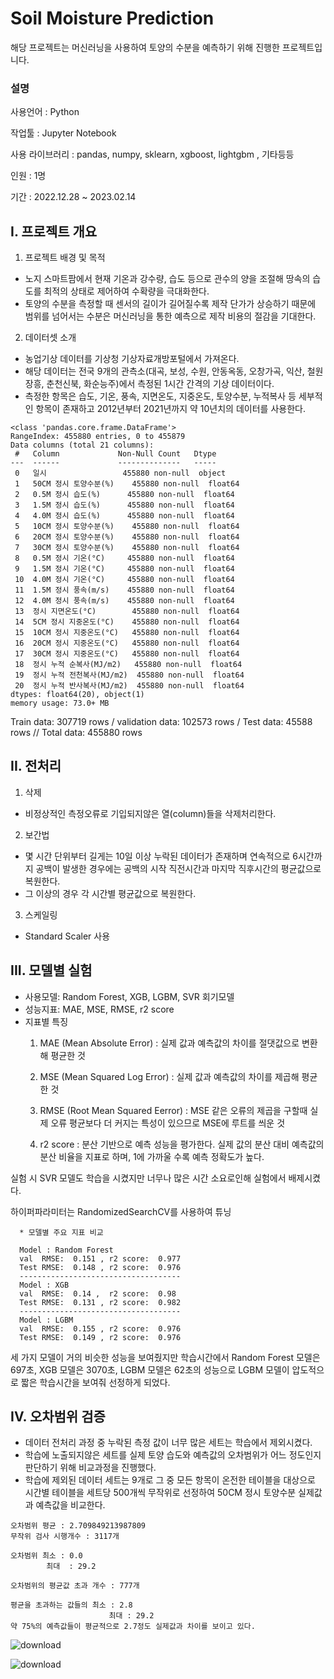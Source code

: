 Soil Moisture Prediction
===========
해당 프로젝트는 머신러닝을 사용하여 토양의 수분을 예측하기 위해 진행한 프로젝트입니다.

### 설명

사용언어 : Python

작업툴 : Jupyter Notebook

사용 라이브러리 : pandas, numpy, sklearn, xgboost, lightgbm , 기타등등

인원 : 1명

기간 : 2022.12.28 ~ 2023.02.14

I. 프로젝트 개요
--------
1. 프로젝트 배경 및 목적
* 노지 스마트팜에서 현재 기온과 강수량, 습도 등으로 관수의 양을 조절해 땅속의 습도를 최적의 상태로 제어하여 수확량을 극대화한다.
* 토양의 수분을 측정할 때 센서의 길이가 길어질수록 제작 단가가 상승하기 때문에 범위를 넘어서는 수분은 머신러닝을 통한 예측으로 제작 비용의 절감을 기대한다.

2. 데이터셋 소개

* 농업기상 데이터를 기상청 기상자료개방포털에서 가져온다.
* 해당 데이터는 전국 9개의 관측소(대곡, 보성, 수원, 안동옥동, 오창가곡, 익산, 철원장흥, 춘천신북, 화순능주)에서 측정된 1시간 간격의 기상 데이터이다.
* 측정한 항목은 습도, 기온, 풍속, 지면온도, 지중온도, 토양수분, 누적복사 등 세부적인 항목이 존재하고 2012년부터 2021년까지 약 10년치의 데이터를 사용한다.

```
<class 'pandas.core.frame.DataFrame'>
RangeIndex: 455880 entries, 0 to 455879
Data columns (total 21 columns):
 #   Column             Non-Null Count   Dtype  
---  ------             --------------   -----  
 0   일시                 455880 non-null  object 
 1   50CM 정시 토양수분(%)    455880 non-null  float64
 2   0.5M 정시 습도(%)      455880 non-null  float64
 3   1.5M 정시 습도(%)      455880 non-null  float64
 4   4.0M 정시 습도(%)      455880 non-null  float64
 5   10CM 정시 토양수분(%)    455880 non-null  float64
 6   20CM 정시 토양수분(%)    455880 non-null  float64
 7   30CM 정시 토양수분(%)    455880 non-null  float64
 8   0.5M 정시 기온(°C)     455880 non-null  float64
 9   1.5M 정시 기온(°C)     455880 non-null  float64
 10  4.0M 정시 기온(°C)     455880 non-null  float64
 11  1.5M 정시 풍속(m/s)    455880 non-null  float64
 12  4.0M 정시 풍속(m/s)    455880 non-null  float64
 13  정시 지면온도(°C)        455880 non-null  float64
 14  5CM 정시 지중온도(°C)    455880 non-null  float64
 15  10CM 정시 지중온도(°C)   455880 non-null  float64
 16  20CM 정시 지중온도(°C)   455880 non-null  float64
 17  30CM 정시 지중온도(°C)   455880 non-null  float64
 18  정시 누적 순복사(MJ/m2)   455880 non-null  float64
 19  정시 누적 전천복사(MJ/m2)  455880 non-null  float64
 20  정시 누적 반사복사(MJ/m2)  455880 non-null  float64
dtypes: float64(20), object(1)
memory usage: 73.0+ MB
```

Train data: 307719 rows / validation data: 102573 rows / Test data: 45588 rows // Total data: 455880 rows

II. 전처리
--------
1. 삭제
* 비정상적인 측정오류로 기입되지않은 열(column)들을 삭제처리한다.

2. 보간법

* 몇 시간 단위부터 길게는 10일 이상 누락된 데이터가 존재하며 연속적으로 6시간까지 공백이 발생한 경우에는 공백의 시작 직전시간과 마지막 직후시간의 평균값으로 복원한다.
* 그 이상의 경우 각 시간별 평균값으로 복원한다.

3. 스케일링

* Standard Scaler 사용
  
III. 모델별 실험
--------
* 사용모델: Random Forest, XGB, LGBM, SVR 회기모델
* 성능지표: MAE, MSE, RMSE, r2 score
* 지표별 특징
  1) MAE (Mean Absolute Error) : 실제 값과 예측값의 차이를 절댓값으로 변환해 평균한 것

  2) MSE (Mean Squared Log Error) : 실제 값과 예측값의 차이를 제곱해 평균한 것

  3) RMSE (Root Mean Squared Eerror) : MSE 같은 오류의 제곱을 구할때 실제 오류 평균보다 더 커지는 특성이 있으므로 MSE에 루트를 씌운 것

  4) r2 score : 분산 기반으로 예측 성능을 평가한다. 실제 값의 분산 대비 예측값의 분산 비율을 지표로 하며, 1에 가까울 수록 예측 정확도가 높다. 

실험 시 SVR 모델도 학습을 시켰지만 너무나 많은 시간 소요로인해 실험에서 배제시켰다.

하이퍼파라미터는 RandomizedSearchCV를 사용하여 튜닝

```
  * 모델별 주요 지표 비교

  Model : Random Forest
  val  RMSE:  0.151 , r2 score:  0.977
  Test RMSE:  0.148 , r2 score:  0.976
  ------------------------------------
  Model : XGB
  val  RMSE:  0.14 ,  r2 score:  0.98
  Test RMSE:  0.131 , r2 score:  0.982
  ------------------------------------
  Model : LGBM
  val  RMSE:  0.155 , r2 score:  0.976
  Test RMSE:  0.149 , r2 score:  0.976
  ```

세 가지 모델이 거의 비슷한 성능을 보여줬지만 학습시간에서 Random Forest 모델은 697초, XGB 모델은 3070초, LGBM 모델은 62초의 성능으로
LGBM 모델이 압도적으로 짧은 학습시간을 보여줘 선정하게 되었다.

IV. 오차범위 검증
--------
* 데이터 전처리 과정 중 누락된 측정 값이 너무 많은 세트는 학습에서 제외시켰다.
* 학습에 노출되지않은 세트를 실제 토양 습도와 예측값의 오차범위가 어느 정도인지 판단하기 위해 비교과정을 진행했다.
* 학습에 제외된 데이터 세트는 9개로 그 중 모든 항목이 온전한 테이블을 대상으로 시간별 테이블을 세트당 500개씩 무작위로 선정하여 50CM 정시 토양수분 실제값과 예측값을 비교한다.

```
오차범위 평균 : 2.709849213987809
무작위 검사 시행개수 : 3117개

오차범위 최소 : 0.0
        최대  : 29.2

오차범위의 평균값 초과 개수 : 777개

평균을 초과하는 값들의 최소 : 2.8
                      최대 : 29.2
약 75%의 예측값들이 평균적으로 2.7정도 실제값과 차이를 보이고 있다.
```
![download](https://github.com/ldh9669/soil-moisture-prediction/assets/98334298/68ec5ef4-b631-41f1-b7a9-09fff6738af9)

![download](https://github.com/ldh9669/soil-moisture-prediction/assets/98334298/d74236fa-c95f-4913-92ca-4cfb0fba9784)

